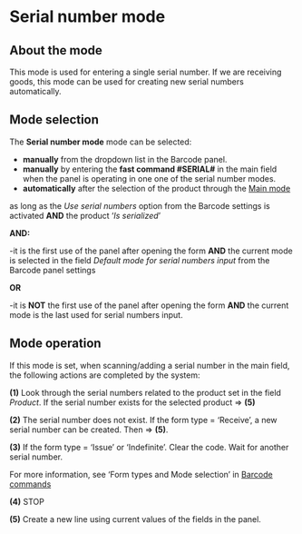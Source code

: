 # Serial number mode

## About the mode

This mode is used for entering a single serial number. If we are receiving goods, this mode can be used for creating new serial numbers automatically. 
 
## Mode selection
 
The **Serial number mode** mode can be selected:

- **manually** from the dropdown list in the Barcode panel.  
- **manually** by entering the **fast command #SERIAL#** in the main field when the panel is operating in one one of the serial number modes.
- **automatically** after the selection of the product through the [Main mode](https://docs.erp.net/winclient/introduction/barcode-commands/barcode-modes/main-mode.html) 

as long as the _Use serial numbers_ option from the Barcode settings is activated **AND** the product ‘_Is serialized_’ 

**AND:**
 
-it is the first use of the panel after opening the form **AND** the current mode is selected in the field _Default mode for serial numbers input_ from the Barcode panel settings 

**OR**

-it is **NOT** the first use of the panel after opening the form **AND** the current mode is the last used for serial numbers input.
 
## Mode operation
 
 If this mode is set, when scanning/adding a serial number in the main field, the following actions are completed by the system:

**(1)** Look through the serial numbers related to the product set in the field _Product_. If the serial number exists for the selected product => **(5)**

**(2)** The serial number does not exist. If the form type = ‘Receive’, a new serial number can be created. Then => **(5)**.

**(3)** If the form type = ‘Issue’ or ‘Indefinite’. Clear the code. Wait for another serial number.

For more information, see ‘Form types and Mode selection’ in [Barcode commands](https://docs.erp.net/winclient/introduction/barcode-commands/index.html)

**(4)** STOP

**(5)** Create a new line using current values of the fields in the panel.

